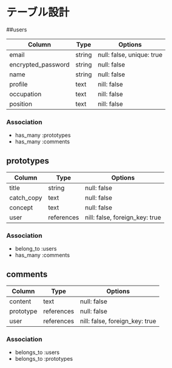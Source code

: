 # テーブル設計

##users

| Column             | Type   | Options                   |
| ------------------ | ------ | ------------------------- |
| email              | string | null: false, unique: true |
| encrypted_password | string | null: false               |
| name               | string | null: false               |
| profile            | text   | nill: false               |
| occupation         | text   | nill: false               |
| position           | text   | nill: false               | 

### Association
- has_many :prototypes
- has_many :comments

## prototypes

| Column     | Type         | Options                        |
| ---------- | ------------ | ------------------------------ |
| title      | string       | null: false                    |
| catch_copy | text         | null: false                    |
| concept    | text         | null: false                    |
| user       | references   | nill: false, foreign_key: true |

### Association

- belong_to :users
- has_many :comments

## comments

| Column    | Type       | Options                        |
| --------- | ---------- | ------------------------------ |
| content   | text       | null: false                    |
| prototype | references | null: false                    |
| user      | references | nill: false, foreign_key: true |

### Association

- belongs_to :users
- belongs_to :prototypes
